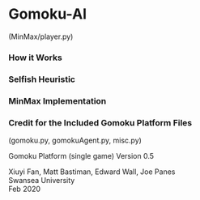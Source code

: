 # Gomoku-AI
(MinMax/player.py)

### How it Works


### Selfish Heuristic

### MinMax Implementation

### Credit for the Included Gomoku Platform Files
(gomoku.py, gomokuAgent.py, misc.py)

Gomoku Platform (single game)
Version 0.5

Xiuyi Fan, Matt Bastiman, Edward Wall, Joe Panes  
Swansea University  
Feb 2020
